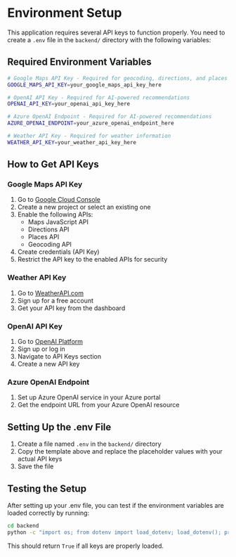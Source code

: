 # Environment Setup

This application requires several API keys to function properly. You need to create a `.env` file in the `backend/` directory with the following variables:

## Required Environment Variables

```bash
# Google Maps API Key - Required for geocoding, directions, and places
GOOGLE_MAPS_API_KEY=your_google_maps_api_key_here

# OpenAI API Key - Required for AI-powered recommendations
OPENAI_API_KEY=your_openai_api_key_here

# Azure OpenAI Endpoint - Required for AI-powered recommendations
AZURE_OPENAI_ENDPOINT=your_azure_openai_endpoint_here

# Weather API Key - Required for weather information
WEATHER_API_KEY=your_weather_api_key_here
```

## How to Get API Keys

### Google Maps API Key
1. Go to [Google Cloud Console](https://console.cloud.google.com/)
2. Create a new project or select an existing one
3. Enable the following APIs:
   - Maps JavaScript API
   - Directions API
   - Places API
   - Geocoding API
4. Create credentials (API Key)
5. Restrict the API key to the enabled APIs for security

### Weather API Key
1. Go to [WeatherAPI.com](https://www.weatherapi.com/)
2. Sign up for a free account
3. Get your API key from the dashboard

### OpenAI API Key
1. Go to [OpenAI Platform](https://platform.openai.com/)
2. Sign up or log in
3. Navigate to API Keys section
4. Create a new API key

### Azure OpenAI Endpoint
1. Set up Azure OpenAI service in your Azure portal
2. Get the endpoint URL from your Azure OpenAI resource

## Setting Up the .env File

1. Create a file named `.env` in the `backend/` directory
2. Copy the template above and replace the placeholder values with your actual API keys
3. Save the file

## Testing the Setup

After setting up your .env file, you can test if the environment variables are loaded correctly by running:

```bash
cd backend
python -c "import os; from dotenv import load_dotenv; load_dotenv(); print('All keys loaded:', all([os.getenv('GOOGLE_MAPS_API_KEY'), os.getenv('WEATHER_API_KEY'), os.getenv('OPENAI_API_KEY'), os.getenv('AZURE_OPENAI_ENDPOINT')]))"
```

This should return `True` if all keys are properly loaded. 